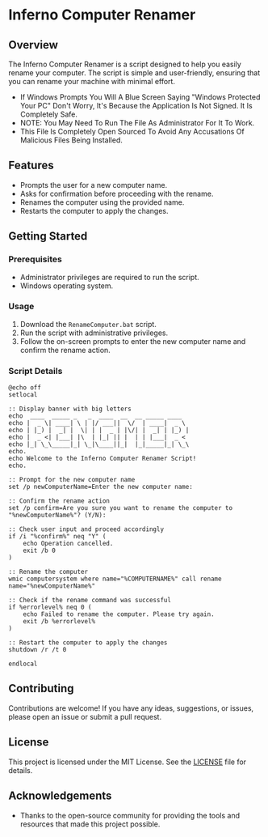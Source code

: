 # Inferno Computer Renamer

## Overview

The Inferno Computer Renamer is a script designed to help you easily rename your computer. The script is simple and user-friendly, ensuring that you can rename your machine with minimal effort.
- If Windows Prompts You Will A Blue Screen Saying "Windows Protected Your PC" Don't Worry, It's Because the Application Is Not Signed. It Is Completely Safe.
- NOTE: You May Need To Run The File As Administrator For It To Work.
- This File Is Completely Open Sourced To Avoid Any Accusations Of Malicious Files Being Installed.
## Features

- Prompts the user for a new computer name.
- Asks for confirmation before proceeding with the rename.
- Renames the computer using the provided name.
- Restarts the computer to apply the changes.

## Getting Started

### Prerequisites

- Administrator privileges are required to run the script.
- Windows operating system.

### Usage

1. Download the `RenameComputer.bat` script.
2. Run the script with administrative privileges.
3. Follow the on-screen prompts to enter the new computer name and confirm the rename action.

### Script Details

```batch
@echo off
setlocal

:: Display banner with big letters
echo  ____  _____ _   _  ____  __  __ _____ ____  
echo |  _ \| ____| \ | |/ ___||  \/  | ____|  _ \ 
echo | |_) |  _| |  \| | |  _ | |\/| |  _| | |_) |
echo |  _ <| |___| |\  | |_| || |  | | |___|  _ < 
echo |_| \_\_____|_| \_|\____||_|  |_|_____|_| \_\
echo.
echo Welcome to the Inferno Computer Renamer Script!
echo.

:: Prompt for the new computer name
set /p newComputerName=Enter the new computer name: 

:: Confirm the rename action
set /p confirm=Are you sure you want to rename the computer to "%newComputerName%"? (Y/N): 

:: Check user input and proceed accordingly
if /i "%confirm%" neq "Y" (
    echo Operation cancelled.
    exit /b 0
)

:: Rename the computer
wmic computersystem where name="%COMPUTERNAME%" call rename name="%newComputerName%"

:: Check if the rename command was successful
if %errorlevel% neq 0 (
    echo Failed to rename the computer. Please try again.
    exit /b %errorlevel%
)

:: Restart the computer to apply the changes
shutdown /r /t 0

endlocal
```

## Contributing

Contributions are welcome! If you have any ideas, suggestions, or issues, please open an issue or submit a pull request.

## License

This project is licensed under the MIT License. See the [LICENSE](LICENSE) file for details.

## Acknowledgements

- Thanks to the open-source community for providing the tools and resources that made this project possible.
